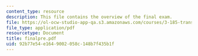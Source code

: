 ```yaml
---
content_type: resource
description: This file contains the overview of the final exam.
file: https://ol-ocw-studio-app-qa.s3.amazonaws.com/courses/3-185-transport-phenomena-in-materials-engineering-fall-2003/92b77e54e1649002058c148b7f435b1f_finalpre.pdf
file_type: application/pdf
resourcetype: Document
title: finalpre.pdf
uid: 92b77e54-e164-9002-058c-148b7f435b1f
---
```

